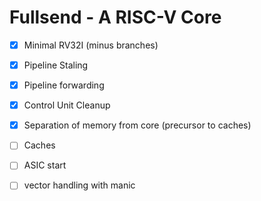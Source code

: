 # Fullsend - A RISC-V Core


- [x] Minimal RV32I (minus branches)
- [x] Pipeline Staling
- [x] Pipeline forwarding
- [x] Control Unit Cleanup
- [x] Separation of memory from core (precursor to caches)
- [ ] Caches
- [ ] ASIC start
- [ ] vector handling with manic

